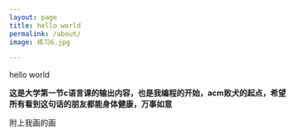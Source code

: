 ```yaml
---
layout: page
title: hello world
permalink: /about/
image: 练习6.jpg

---
```


hello world

**这是大学第一节c语言课的输出内容，也是我编程的开始，acm败犬的起点，希望所有看到这句话的朋友都能身体健康，万事如意**

附上我画的画
